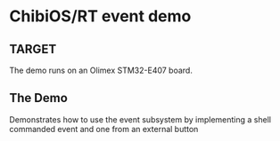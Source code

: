 # ChibiOS/RT event demo

## TARGET

The demo runs on an Olimex STM32-E407 board.

## The Demo

Demonstrates how to use the event subsystem by implementing a shell commanded
event and one from an external button
